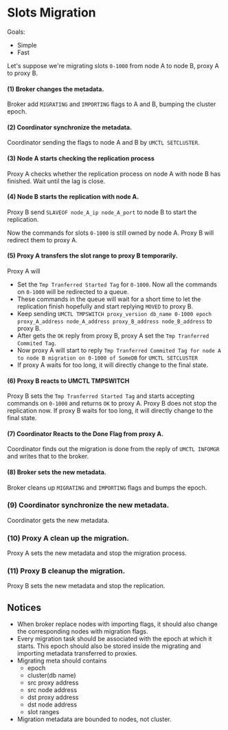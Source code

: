 # Slots Migration

Goals:
- Simple
- Fast

Let's suppose we're migrating slots `0-1000` from node A to node B, proxy A to proxy B.

#### (1) Broker changes the metadata.
Broker add `MIGRATING` and `IMPORTING` flags to A and B, bumping the cluster epoch.

#### (2) Coordinator synchronize the metadata.
Coordinator sending the flags to node A and B by `UMCTL SETCLUSTER`.

#### (3) Node A starts checking the replication process
Proxy A checks whether the replication process on node A with node B has finished. Wait until the lag is close.

#### (4) Node B starts the replication with node A.
Proxy B send `SLAVEOF node_A_ip node_A_port` to node B to start the replication.

Now the commands for slots `0-1000` is still owned by node A. Proxy B will redirect them to proxy A.

#### (5) Proxy A transfers the slot range to proxy B temporarily.
Proxy A will
- Set the `Tmp Tranferred Started Tag` for `0-1000`. Now all the commands on `0-1000` will be redirected to a queue.
- These commands in the queue will wait for a short time to let the replication finish hopefully and start replying `MOVED` to proxy B.
- Keep sending `UMCTL TMPSWITCH proxy_version db_name 0-1000 epoch proxy_A_address node_A_address proxy_B_address node_B_address` to proxy B.
- After gets the `OK` reply from proxy B, proxy A set the `Tmp Tranferred Commited Tag`.
- Now proxy A will start to reply `Tmp Tranferred Commited Tag for node A to node B migration on 0-1000 of SomeDB` for `UMCTL SETCLUSTER`
- If proxy A waits for too long, it will directly change to the final state.

#### (6) Proxy B reacts to UMCTL TMPSWITCH
Proxy B sets the `Tmp Tranferred Started Tag` and starts accepting commands on `0-1000` and returns `OK` to proxy A.
Proxy B does not stop the replication now.
If proxy B waits for too long, it will directly change to the final state.

#### (7) Coordinator Reacts to the Done Flag from proxy A.
Coordinator finds out the migration is done from the reply of `UMCTL INFOMGR` and writes that to the broker.

#### (8) Broker sets the new metadata.
Broker cleans up `MIGRATING` and `IMPORTING` flags and bumps the epoch.

### (9) Coordinator synchronize the new metadata.
Coordinator gets the new metadata.

### (10) Proxy A clean up the migration.
Proxy A sets the new metadata and stop the migration process.

### (11) Proxy B cleanup the migration.
Proxy B sets the new metadata and stop the replication.

## Notices
- When broker replace nodes with importing flags, it should also change the corresponding nodes with migration flags.
- Every migration task should be associated with the epoch at which it starts. This epoch should also be stored inside the migrating and importing metadata transferred to proxies.
- Migrating meta should contains
  - epoch
  - cluster(db name)
  - src proxy address
  - src node address
  - dst proxy address
  - dst node address
  - slot ranges
- Migration metadata are bounded to nodes, not cluster.
